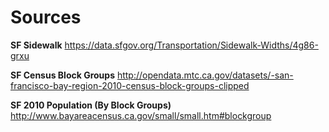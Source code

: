 # Sources 

**SF Sidewalk**
https://data.sfgov.org/Transportation/Sidewalk-Widths/4g86-grxu

**SF Census Block Groups**
http://opendata.mtc.ca.gov/datasets/-san-francisco-bay-region-2010-census-block-groups-clipped

**SF 2010 Population (By Block Groups)**
http://www.bayareacensus.ca.gov/small/small.htm#blockgroup
